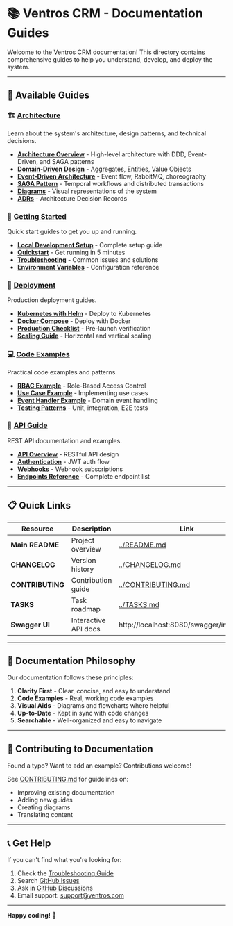 # 📚 Ventros CRM - Documentation Guides

Welcome to the Ventros CRM documentation! This directory contains comprehensive guides to help you understand, develop, and deploy the system.

---

## 📖 Available Guides

### 🏗️ [Architecture](architecture/)
Learn about the system's architecture, design patterns, and technical decisions.

- **[Architecture Overview](architecture/README.md)** - High-level architecture with DDD, Event-Driven, and SAGA patterns
- **[Domain-Driven Design](architecture/ddd.md)** - Aggregates, Entities, Value Objects
- **[Event-Driven Architecture](architecture/event-driven.md)** - Event flow, RabbitMQ, choreography
- **[SAGA Pattern](architecture/saga.md)** - Temporal workflows and distributed transactions
- **[Diagrams](architecture/diagrams/)** - Visual representations of the system
- **[ADRs](architecture/decisions/)** - Architecture Decision Records

### 🚀 [Getting Started](getting-started/)
Quick start guides to get you up and running.

- **[Local Development Setup](getting-started/README.md)** - Complete setup guide
- **[Quickstart](getting-started/quickstart.md)** - Get running in 5 minutes
- **[Troubleshooting](getting-started/troubleshooting.md)** - Common issues and solutions
- **[Environment Variables](getting-started/environment.md)** - Configuration reference

### 🚢 [Deployment](deployment/)
Production deployment guides.

- **[Kubernetes with Helm](deployment/README.md)** - Deploy to Kubernetes
- **[Docker Compose](deployment/docker.md)** - Deploy with Docker
- **[Production Checklist](deployment/production-checklist.md)** - Pre-launch verification
- **[Scaling Guide](deployment/scaling.md)** - Horizontal and vertical scaling

### 💻 [Code Examples](code-examples/)
Practical code examples and patterns.

- **[RBAC Example](code-examples/rbac_example.go)** - Role-Based Access Control
- **[Use Case Example](code-examples/use_case_example.md)** - Implementing use cases
- **[Event Handler Example](code-examples/event_handler_example.md)** - Domain event handling
- **[Testing Patterns](code-examples/testing_patterns.md)** - Unit, integration, E2E tests

### 🔌 [API Guide](api/)
REST API documentation and examples.

- **[API Overview](api/README.md)** - RESTful API design
- **[Authentication](api/authentication.md)** - JWT auth flow
- **[Webhooks](api/webhooks.md)** - Webhook subscriptions
- **[Endpoints Reference](api/endpoints.md)** - Complete endpoint list

---

## 📋 Quick Links

| Resource | Description | Link |
|----------|-------------|------|
| **Main README** | Project overview | [../README.md](../README.md) |
| **CHANGELOG** | Version history | [../CHANGELOG.md](../CHANGELOG.md) |
| **CONTRIBUTING** | Contribution guide | [../CONTRIBUTING.md](../CONTRIBUTING.md) |
| **TASKS** | Task roadmap | [../TASKS.md](../TASKS.md) |
| **Swagger UI** | Interactive API docs | http://localhost:8080/swagger/index.html |

---

## 🎯 Documentation Philosophy

Our documentation follows these principles:

1. **Clarity First** - Clear, concise, and easy to understand
2. **Code Examples** - Real, working code examples
3. **Visual Aids** - Diagrams and flowcharts where helpful
4. **Up-to-Date** - Kept in sync with code changes
5. **Searchable** - Well-organized and easy to navigate

---

## 🤝 Contributing to Documentation

Found a typo? Want to add an example? Contributions welcome!

See [CONTRIBUTING.md](../CONTRIBUTING.md) for guidelines on:
- Improving existing documentation
- Adding new guides
- Creating diagrams
- Translating content

---

## 📞 Get Help

If you can't find what you're looking for:

1. Check the [Troubleshooting Guide](getting-started/troubleshooting.md)
2. Search [GitHub Issues](https://github.com/caloi/ventros-crm/issues)
3. Ask in [GitHub Discussions](https://github.com/caloi/ventros-crm/discussions)
4. Email support: support@ventros.com

---

**Happy coding! 🚀**
